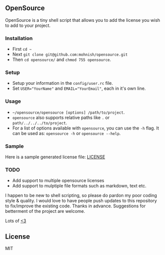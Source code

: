 ## OpenSource

OpenSource is a tiny shell script that allows you to add the license you wish to add to your project.

### Installation
- First `cd ~`
- Next `git clone git@github.com:mohnish/opensource.git`
- Then `cd opensource/` and `chmod 755 opensource`.

### Setup
- Setup your information in the `config/user.rc` file.
- Set `USER="YourName"` and `EMAIL="YourEmail"`, each in it's own line.

### Usage
- `~/opensource/opensource [options] /path/to/project`.
- `opensource` also supports relative paths like `.` or `path/../../../to/project`.
- For a list of options available with `opensource`, you can use the `-h` flag.
It can be used as: `opensource -h` or `opensource --help`.

### Sample
Here is a sample generated license file: [LICENSE](https://github.com/mohnish/opensource/blob/master/LICENSE)

### TODO
- Add support to multiple opensource licenses
- Add support to mulptiple file formats such as markdown, text etc.

I happen to be new to shell scripting, so please do pardon my poor coding style & quality. I would love to have people push updates to this repository to fix/improve the existing code. Thanks in advance. Suggestions for betterment of the project are welcome.

Lots of [<3](http://twitter.com/arrowgunz)


## License

MIT